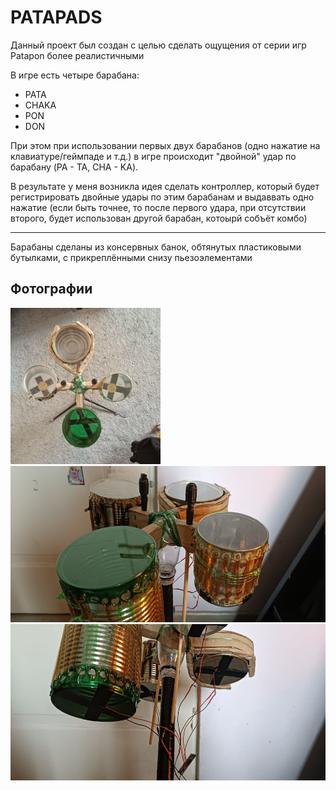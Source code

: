 # PATAPADS

Данный проект был создан с целью сделать ощущения от серии игр Patapon более реалистичными

В игре есть четыре барабана:
- PATA
- CHAKA
- PON
- DON

При этом при использовании первых двух барабанов (одно нажатие на клавиатуре/геймпаде и т.д.) в игре происходит "двойной" удар по барабану (PA - TA, CHA - KA).

В результате у меня возникла идея сделать контроллер, который будет регистрировать двойные удары по этим барабанам и выдаввать одно нажатие (если быть точнее, то после первого удара, при отсутствии второго, будет использован другой барабан, котоырй собъёт комбо)

---

Барабаны сделаны из консервных банок, обтянутых пластиковыми бутылками, с прикреплёнными снизу пьезоэлементами

## Фотографии

<img src="resources/patapads_top.jpg" height="250">
<img src="resources/patapads_side.jpg" height="250">
<img src="resources/patapads_bottom.jpg" height="250">